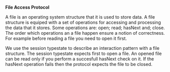 **File Access Protocol**

A file is an operating system structure that it is used to store data.
A file structure is equiped with a set of operations for accessing
and processing the data that it stores.
Some operations are: open; read; hasNext and; close.
The order which operations an a file happen ensure a notion of correctness.
For example before reading a file you need to open it first.

We use the session typestate to describe an interaction pattern
with a file structure. The session typestate expects first to
open a file. An opened file can be read only if you perform
a succesfull hasNext check on it. If the hasNext operation
fails then the protocol expects the file to be closed.